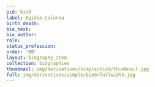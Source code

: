 ```yaml
---
pid: bio9
label: Egidio Colonna
birth_death:
bio_text:
bio_author:
role:
status_profession:
order: '08'
layout: biography_item
collection: biographies
thumbnail: img/derivatives/simple/bio9/thumbnail.jpg
full: img/derivatives/simple/bio9/fullwidth.jpg
---
```


